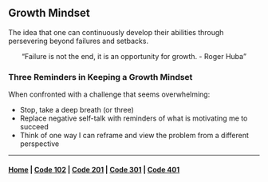 ## Growth Mindset
The idea that one can continuously develop their abilities through persevering beyond failures and setbacks.

<div>
  <p align="center">
  <q>Failure is not the end, it is an opportunity for growth. - Roger Huba</q>
</p>
  </div>
  
### Three Reminders in Keeping a Growth Mindset
When confronted with a challenge that seems overwhelming: 
- Stop, take a deep breath (or three)
- Replace negative self-talk with reminders of what is motivating me to succeed
- Think of one way I can reframe and view the problem from a different perspective

***

#### [Home](README.md) | [Code 102](102.md) | [Code 201](201.md) | [Code 301](301.md) | [Code 401](401.md)